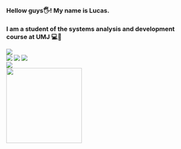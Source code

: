 ### Hellow guys🖐! My name is Lucas.
<h3>I am a student of the systems analysis and development course at UMJ 💻📖</h3>
<img src="https://github-readme-stats.vercel.app/api?username=lvinidevs&theme=merko&show_icons=true"/>
<div>
  <img src="https://img.icons8.com/color/48/000000/html-5--v1.png"/>
  <img src="https://img.icons8.com/color/48/000000/css3.png"/>
  <img src="https://img.icons8.com/color/48/000000/javascript--v1.png"/> 
 </div>
 <div>
 <img src="https://img.shields.io/badge/Instagram-E4405F?style=for-the-badge&logo=instagram&logoColor=white">
 </div>
<footer>
<img src="https://i.pinimg.com/originals/5a/0e/b1/5a0eb19d32b65e7410e96337b7b2b28c.gif" width="200" height="200">
</footer>
